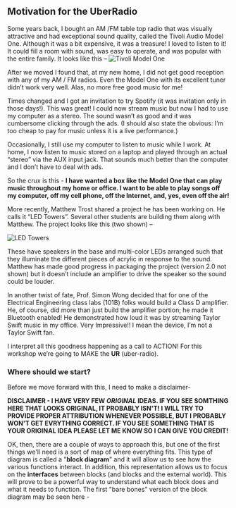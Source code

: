 ## Motivation for the UberRadio
Some years back, I bought an AM /FM table top radio that was visually attractive and had exceptional sound quality, called the Tivoli Audio Model One. Although it was a bit expensive, it was a treasure! I loved to listen to it! It could fill a room with sound, was easy to operate, and was popular with the entire family. It looks like this –
![Tivoli Model One](https://github.com/lab64makerspace/intro2PCBdesign/blob/master/UberRadio/UberRadio%20Images/Tivoli_Model_One.png)

After we moved I found that, at my new home, I did not get good reception with any of my AM / FM radios. Even the Model One with its excellent tuner didn’t work very well. Alas, no more free good music for me!

Times changed and I got an invitation to try Spotify (it was invitation only in those days!). This was great! I could now stream music but now I had to use my computer as a stereo. The sound wasn’t as good and it was cumbersome clicking through the ads. (I should also state the obvious: I’m too cheap to pay for  music unless it is a live performance.)

Occasionally, I still use my computer to listen to music while I work. At home, I now listen to music stored on a laptop and played through an actual “stereo” via the AUX input jack. That sounds much better than the computer and I don’t have to deal with ads. 

So the crux is this -
**I have wanted a box like the Model One that can play music throughout my home or office. I want to be able to play songs off my computer, off my cell phone, off the Internet, and, yes, even off the air!**

More recently, Matthew Trost shared a project he has been working on. He calls it “LED Towers”. Several other students are building them along with Matthew. The project looks like this (two shown) –

![LED Towers](https://github.com/lab64makerspace/intro2PCBdesign/blob/master/UberRadio/UberRadio%20Images/LED%20Towers.png)

These have speakers in the base and multi-color LEDs arranged such that they illuminate the different pieces of acrylic in response to the sound. Matthew has made good progress in packaging the project (version 2.0 not shown) but it doesn’t include an amplifier to drive the speaker so the sound could be louder.

In another twist of fate, Prof. Simon Wong decided that for one of the Electrical Engineering class labs (101B) folks would build a Class D amplifier. He, of course, did more than just build the amplifier portion; he made it Bluetooth enabled! He demonstrated how loud it was by streaming Taylor Swift music in my office. Very Impressive!! I mean the device, I’m not a Taylor Swift fan.

I interpret all this goodness happening as a call to ACTION! For this workshop we’re going to MAKE the **UR** (uber-radio).

### Where should we start?
Before we move forward with this, I need to make a disclaimer-

**DISCLAIMER - I HAVE VERY FEW *ORIGINAL* IDEAS.
IF YOU SEE SOMTHING HERE THAT LOOKS ORIGINAL, IT PROBABLY ISN'T!
I WILL TRY TO PROVIDE PROPER ATTRIBUTION WHENEVER POSSIBLE, BUT I PROBABLY WON'T GET EVRYTHING CORRECT.
IF YOU SEE SOMETHING THAT IS YOUR ORIGINAL IDEA PLEASE LET ME KNOW SO I CAN GIVE YOU CREDIT!**

OK, then, there are a couple of ways to approach this, but one of the first things we'll need is a sort of map of where everything fits. This type of diagram is called a "**block diagram**" and it will allow us to see how the various functions interact. In addition, this representation allows us to focus on the **interfaces** between blocks (and blocks and the external world). This will prove to be a powerful way to understand what each block does and what it needs to function. The first "bare bones" version of the block diagram may be seen here -

